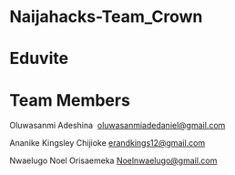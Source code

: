 # Naijahacks-Team_Crown
# Eduvite 
# Team Members
Oluwasanmi Adeshina  oluwasanmiadedaniel@gmail.com

Ananike Kingsley Chijioke erandkings12@gmail.com

Nwaelugo Noel Orisaemeka  Noelnwaelugo@gmail.com
